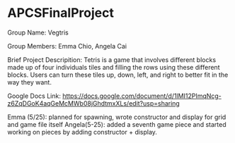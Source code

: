 # APCSFinalProject
Group Name: Vegtris

Group Members: Emma Chio, Angela Cai

Brief Project Descripition:
Tetris is a game that involves different blocks made up of four individuals tiles and filling the rows using these different blocks. Users can turn these tiles up, down, left, and right to better fit in the way they want.

Google Docs Link:
https://docs.google.com/document/d/1lMI12PImqNcg-z6ZqDGoK4aqGeMcMWb08jGhdtmxXLs/edit?usp=sharing

Emma (5/25): planned for spawning, wrote constructor and display for grid and game file itself
Angela(5-25): added a seventh game piece and started working on pieces by adding constructor + display.
